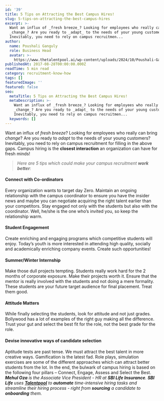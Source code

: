 ```yaml
---
id: '39'
title: 5 Tips on Attracting the Best Campus Hires!
slug: 5-tips-on-attracting-the-best-campus-hires
excerpt: >-
  Want an influx of _fresh breeze_? Looking for employees who really can bring
  _change_? Are you ready to _adapt_ to the needs of your young customers?
  Inevitably, you need to rely on campus recruitmen...
author:
  name: Poushali Ganguly
  role: Business Head
  avatar: >-
    https://www.thetalentpool.ai/wp-content/uploads/2024/10/Poushali-Gangulyimage.webp
publishedAt: 2017-08-28T00:00:00.000Z
readTime: 5 min read
category: recruitment-know-how
tags: []
featuredImage: ''
featured: false
seo:
  metaTitle: 5 Tips on Attracting the Best Campus Hires!
  metaDescription: >-
    Want an influx of _fresh breeze_? Looking for employees who really can bring
    _change_? Are you ready to _adapt_ to the needs of your young customers?
    Inevitably, you need to rely on campus recruitmen...
  keywords: []
---
```


Want an influx of _fresh breeze_? Looking for employees who really can bring _change_? Are you ready to _adapt_ to the needs of your young customers? Inevitably, you need to rely on campus recruitment for filling in the above gaps. Campus hiring is the **closest interaction** an organization can have for fresh minds!

> _Here are 5 tips which could make your campus recruitment **work better**:_

<!--more-->

#### **Connect with Co-ordinators**

Every organization wants to target day Zero. Maintain an ongoing relationship with the campus coordinator to ensure you have the insider news and maybe you can negotiate acquiring the right talent earlier than your competitors. Stay engaged not only with the students but also with the coordinator. Well, he/she is the one who’s invited you, so keep the relationship warm.

#### **Student Engagement**

Create enriching and engaging programs which competitive students will enjoy. Today’s youth is more interested in attending high quality, socially and academically enriching company events. Create such opportunities!

#### **Summer/Winter Internship**

Make those dull projects tempting. Students really work hard for the 2 months of corporate exposure. Make their projects worth it. Ensure that the mentor is really involved with the students and not doing a mere formality. These students are your future target audience for final placement. Treat them good.

#### **Attitude Matters**

While finally selecting the students, look for attitude and not just grades. Bollywood has a lot of examples of the right guy making all the difference. Trust your gut and select the best fit for the role, not the best grade for the role.

#### **Devise innovative ways of candidate selection**

Aptitude tests are past tense. We must attract the best talent in more creative ways. Gamification is the latest fad. Role plays, simulation exercises are some of the different approaches which can attract better students from the lot. In the end, the bulwark of campus hiring is based on the following four pillars – Connect, Engage, Assess and Select the Best. _**Mehul Oza** is the Associate Vice President - HR at **SBI Life Insurance**. **SBI Life** uses [**Talentpool**](https://www.thetalentpool.ai/) to **automate** time-intensive hiring tasks and streamline their hiring process - right from **sourcing** a candidate to **onboarding** them._ 

<script type="application/ld+json"><br /> { "@context": "http://schema.org",<br /> "@type": "BlogPosting",<br /> "mainEntityOfPage": {<br /> "@type": "WebPage",<br /> "@id": "https://www.thetalentpool.ai/"<br /> },<br /> "headline": "5 Tips on Attracting the Best Campus Hires!",<br /> "alternativeHeadline": "Are you ready to adapt to the needs of your young customers? Inevitably, you need to rely on campus recruitment for filling in the above gaps. Campus hiring is the closest interaction an organization can have for fresh minds!",<br /> "award": "",<br /> "image": {<br /> "@type": "ImageObject",<br /> "url":"https://www.thetalentpool.ai/images/logo.png",<br /> "height": 800,<br /> "width": 800},<br /> "editor": "Talent Pool",<br /> "genre": "Customers Review",<br /> "keywords": "Recruiting Software, Employment, Best Campus Hires, Campus Interview",<br /> "wordcount": "504",<br /> "publisher": {<br /> "@type": "Organization",<br /> "name": "Talent Pool",<br /> "logo": {<br /> "@type": "ImageObject",<br /> "url": "https://www.thetalentpool.ai/images/logo.png",<br /> "width": 600,<br /> "height": 60<br /> }<br /> },<br /> "url": "https://www.thetalentpool.ai/5-tips-on-attracting-the-best-campus-hires/",<br /> "datePublished": "2017-08-28",<br /> "dateCreated": "2017-08-28",<br /> "dateModified": "2017-08-28",<br /> "description": "Want an influx of fresh breeze? Looking for employees who really can bring change? Are you ready to adapt to the needs of your young customers? Inevitably, you need to rely on campus recruitment for filling in the above gaps. Campus hiring is the closest interaction an organization can have for fresh minds!<br /> Here are 5 tips which could make your campus recruitment work better:<br /> Connect with Co-ordinators<br /> Every organization wants to target day Zero. Maintain an ongoing relationship with the campus coordinator to ensure you have the insider news and maybe you can negotiate acquiring the right talent earlier than your competitors. Stay engaged not only with the students but also with the coordinator. Well, he/she is the one who’s invited you, so keep the relationship warm.<br /> Student Engagement<br /> Create enriching and engaging programs which competitive students will enjoy. Today’s youth is more interested in attending high quality, socially and academically enriching company events. Create such opportunities!<br /> Summer/Winter Internship<br /> Make those dull projects tempting. Students really work hard for the 2 months of corporate exposure. Make their projects worth it. Ensure that the mentor is really involved with the students and not doing a mere formality. These students are your future target audience for final placement. Treat them good.<br /> Attitude Matters<br /> While finally selecting the students, look for attitude and not just grades. Bollywood has a lot of examples of the right guy making all the difference. Trust your gut and select the best fit for the role, not the best grade for the role.<br /> Devise innovative ways of candidate selection<br /> Aptitude tests are past tense. We must attract the best talent in more creative ways. Gamification is the latest fad. Role plays, simulation exercises are some of the different approaches which can attract better students from the lot.<br /> In the end, the bulwark of campus hiring is based on the following four pillars – Connect, Engage, Assess and Select the Best.<br /> Mehul Oza is the Associate Vice President – HR at SBI Life Insurance. SBI Life uses Talentpool to automate time-intensive hiring tasks and streamline their hiring process – right from sourcing a candidate to onboarding them.",<br /> "author": {<br /> "@type": "Organization",<br /> "name": "Mehul Oza"<br /> }<br /> }<br /></script>
